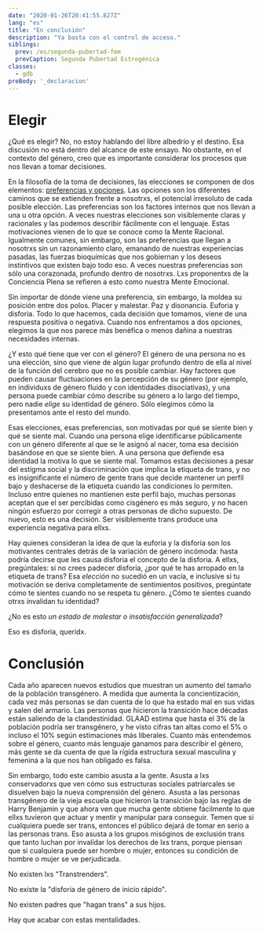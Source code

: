 ```yaml
---
date: "2020-01-26T20:41:55.827Z"
lang: "es"
title: "En conclusión"
description: "Ya basta con el control de acceso."
siblings:
  prev: /es/segunda-pubertad-fem
  prevCaption: Segunda Pubertad Estrogénica
classes:
  - gdb
preBody: '_declaracion'
---
```


# Elegir

¿Qué es elegir? No, no estoy hablando del libre albedrío y el destino. Esa discusión no está dentro del alcance de este ensayo. No obstante, en el contexto del género, creo que es importante considerar los procesos que nos llevan a tomar decisiones.

En la filosofía de la toma de decisiones, las elecciones se componen de dos elementos: [preferencias y opciones](https://plato.stanford.edu/entries/decision-theory/#WhaPreOvePro). Las opciones son los diferentes caminos que se extienden frente a nosotrxs, el potencial irresoluto de cada posible elección. Las preferencias son los factores internos que nos llevan a una u otra opción. A veces nuestras elecciones son visiblemente claras y racionales y las podemos describir fácilmente con el lenguaje. Estas motivaciones vienen de lo que se conoce como la Mente Racional. Igualmente comunes, sin embargo, son las preferencias que llegan a nosotrxs sin un razonamiento claro, emanando de nuestras experiencias pasadas, las fuerzas bioquímicas que nos gobiernan y los deseos instintivos que existen bajo todo eso. A veces nuestras preferencias son sólo una corazonada, profundo dentro de nosotrxs. Lxs proponentxs de la Conciencia Plena se refieren a esto como nuestra Mente Emocional.

Sin importar de dónde viene una preferencia, sin embargo, la moldea su posición entre dos polos. Placer y malestar. Paz y disonancia. Euforia y disforia. Todo lo que hacemos, cada decisión que tomamos, viene de una respuesta positiva o negativa. Cuando nos enfrentamos a dos opciones, elegimos la que nos parece más benéfica o menos dañina a nuestras necesidades internas.

¿Y esto qué tiene que ver con el género? El género de una persona no es una elección, sino que viene de algún lugar profundo dentro de ella al nivel de la función del cerebro que no es posible cambiar. Hay factores que pueden causar fluctuaciones en la percepción de su género (por ejemplo, en individuxs de género fluido y con identidades disociativas), y una persona puede cambiar cómo describe su género a lo largo del tiempo, pero nadie *elige* su identidad de género. Sólo elegimos cómo la presentamos ante el resto del mundo.

Esas elecciones, esas preferencias, son motivadas por qué se siente bien y qué se siente mal. Cuando una persona elige identificarse públicamente con un género diferente al que se le asignó al nacer, toma esa decisión basándose en que se siente bien. A una persona que defiende esa identidad la motiva lo que se siente mal. Tomamos estas decisiones a pesar del estigma social y la discriminación que implica la etiqueta de trans, y no es insignificante el número de gente trans que decide mantener un perfil bajo y deshacerse de la etiqueta cuando las condiciones lo permiten. Incluso entre quienes no mantienen este perfil bajo, muchas personas aceptan que el ser percibidas como cisgénero es más seguro, y no hacen ningún esfuerzo por corregir a otras personas de dicho supuesto. De nuevo, esto es una decisión. Ser visiblemente trans produce una experiencia negativa para ellxs.

Hay quienes consideran la idea de que la euforia y la disforia son los motivantes centrales detrás de la variación de género incómoda: hasta podría decirse que les causa disforia el concepto de la disforia. A ellxs, pregúntales: si no crees padecer disforia, ¿por qué te has arropado en la etiqueta de trans? Esa *elección* no sucedió en un vacía, e inclusive si tu motivación se deriva completamente de sentimientos positivos, pregúntate cómo te sientes cuando no se respeta tu género. ¿Cómo te sientes cuando otrxs invalidan tu identidad?

¿No es esto _un estado de malestar o insatisfacción generalizada_?

Eso es disforia, queridx. 

# Conclusión

Cada año aparecen nuevos estudios que muestran un aumento del tamaño de la población transgénero. A medida que aumenta la concientización, cada vez más personas se dan cuenta de lo que ha estado mal en sus vidas y salen del armario. Las personas que hicieron la transición hace décadas están saliendo de la clandestinidad. GLAAD estima que hasta el 3% de la población podría ser transgénero, y he visto cifras tan altas como el 5% o incluso el 10% según estimaciones más liberales. Cuanto más entendemos sobre el género, cuanto más lenguaje ganamos para describir el género, más gente se da cuenta de que la rígida estructura sexual masculina y femenina a la que nos han obligado es falsa.

Sin embargo, todo este cambio asusta a la gente. Asusta a lxs conservadorxs que ven cómo sus estructuras sociales patriarcales se disuelven bajo la nueva comprensión del género. Asusta a las personas transgénero de la vieja escuela que hicieron la transición bajo las reglas de Harry Benjamin y que ahora ven que mucha gente obtiene fácilmente lo que ellxs tuvieron que actuar y mentir y manipular para conseguir. Temen que si cualquiera puede ser trans, entonces el público dejará de tomar en serio a las personas trans. Eso asusta a los grupos misóginos de exclusión trans que tanto luchan por invalidar los derechos de lxs trans, porque piensan que si cualquiera puede ser hombre o mujer, entonces su condición de hombre o mujer se ve perjudicada.



No existen lxs "Transtrenders".

No existe la "disforia de género de inicio rápido".

No existen padres que "hagan trans" a sus hijos.

Hay que acabar con estas mentalidades.


